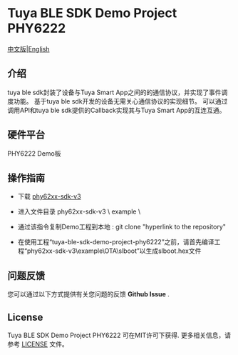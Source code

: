 Tuya BLE SDK Demo Project PHY6222
===
[中文版](README_zh-CN.md)|[English](README.md)

介绍
---
tuya ble sdk封装了设备与Tuya Smart App之间的的通信协议，并实现了事件调度功能。 基于tuya ble sdk开发的设备无需关心通信协议的实现细节。 可以通过调用API和tuya ble sdk提供的Callback实现其与Tuya Smart App的互连互通。

硬件平台
---

PHY6222 Demo板

操作指南
---

- 下载 [phy62xx-sdk-v3](https://gitee.com/phyplus/phy62xx-sdk-v3?_from=gitee_search)

- 进入文件目录 phy62xx-sdk-v3 \ example \

- 通过该指令复制Demo工程到本地 : git clone "hyperlink to the repository"

- 在使用工程“tuya-ble-sdk-demo-project-phy6222”之前，请首先编译工程“phy62xx-sdk-v3\example\OTA\slboot”以生成slboot.hex文件

问题反馈
---

您可以通过以下方式提供有关您问题的反馈 **Github Issue** .

License
---
Tuya BLE SDK Demo Project PHY6222 可在MIT许可下获得. 更多相关信息，请参考 [LICENSE](LICENSE) 文件。
